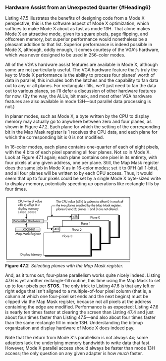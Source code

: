 ### Hardware Assist from an Unexpected Quarter {#Heading6}

Listing 47.5 illustrates the benefits of designing code from a Mode X
perspective; this is the software aspect of Mode X optimization, which
suffices to make Mode X about as fast as mode 13H. That alone makes Mode
X an attractive mode, given its square pixels, page flipping, and
offscreen memory, but superior performance would nonetheless be a
pleasant addition to that list. Superior performance is indeed possible
in Mode X, although, oddly enough, it comes courtesy of the VGA's
hardware, which was never designed to be used in 256-color modes.

All of the VGA's hardware assist features are available in Mode X,
although some are not particularly useful. The VGA hardware feature
that's truly the key to Mode X performance is the ability to process
four planes' worth of data in parallel; this includes both the latches
and the capability to fan data out to any or all planes. For rectangular
fills, we'll just need to fan the data out to various planes, so I'll
defer a discussion of other hardware features for now. (By the way, the
ALUs, bit mask, and most other VGA hardware features are also available
in mode 13H—but parallel data processing is not.)

In planar modes, such as Mode X, a byte written by the CPU to display
memory may actually go to anywhere between zero and four planes, as
shown in Figure 47.2. Each plane for which the setting of the
corresponding bit in the Map Mask register is 1 receives the CPU data,
and each plane for which the corresponding bit is 0 is not modified.

In 16-color modes, each plane contains one-quarter of each of eight
pixels, with the 4 bits of each pixel spanning all four planes. Not so
in Mode X. Look at Figure 47.1 again; each plane contains one pixel in
its entirety, with four pixels at any given address, one per plane.
Still, the Map Mask register does the same job in Mode X as in 16-color
modes; set it to 0FH (all 1-bits), and all four planes will be written
to by each CPU access. Thus, it would seem that up to four pixels could
be set by a single Mode X byte-sized write to display memory,
potentially speeding up operations like rectangle fills by four times.

![](images/47-02.jpg)\
 **Figure 47.2**  *Selecting planes with the Map Mask register.*

And, as it turns out, four-plane parallelism works quite nicely indeed.
Listing 47.6 is yet another rectangle-fill routine, this time using the
Map Mask to set up to four pixels per **STOS.** The only trick to
Listing 47.6 is that any left or right edge that isn't aligned to a
multiple-of-four pixel column (that is, a column at which one four-pixel
set ends and the next begins) must be clipped via the Map Mask register,
because not all pixels at the address containing the edge are modified.
Performance is as expected; Listing 47.6 is nearly ten times faster at
clearing the screen than Listing 47.4 and just about four times faster
than Listing 47.5—and also about four times faster than the same
rectangle fill in mode 13H. Understanding the bitmap organization and
display hardware of Mode X does indeed pay.

Note that the return from Mode X's parallelism is not always 4x; some
adapters lack the underlying memory bandwidth to write data that fast.
However, Mode X parallel access should always be faster than mode 13H
access; the only question on any given adapter is how *much* faster.
